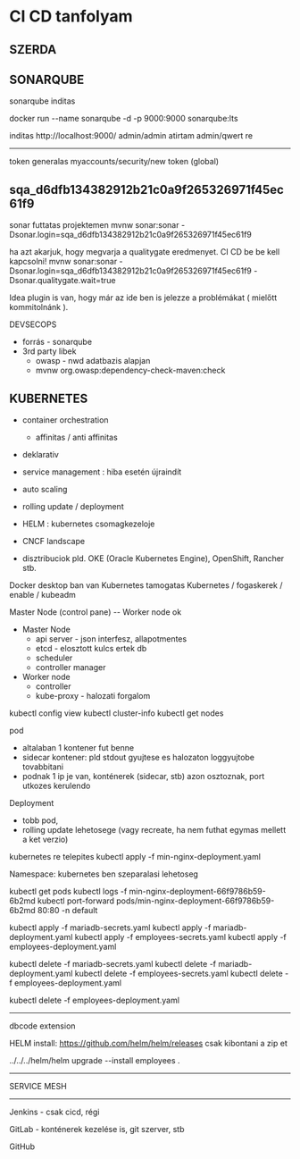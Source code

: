 # CI CD tanfolyam

SZERDA
------

SONARQUBE
---------

sonarqube inditas

docker run --name sonarqube -d -p 9000:9000 sonarqube:lts

inditas
http://localhost:9000/
admin/admin atirtam admin/qwert re

--------------------------------------------
token generalas
myaccounts/security/new token (global)

sqa_d6dfb134382912b21c0a9f265326971f45ec61f9
---------------------------------------------

sonar futtatas projektemen
mvnw sonar:sonar -Dsonar.login=sqa_d6dfb134382912b21c0a9f265326971f45ec61f9

ha azt akarjuk, hogy megvarja a qualitygate eredmenyet. CI CD be be kell kapcsolni!
mvnw sonar:sonar -Dsonar.login=sqa_d6dfb134382912b21c0a9f265326971f45ec61f9 -Dsonar.qualitygate.wait=true

Idea plugin is van, hogy már az ide ben is jelezze a problémákat ( mielőtt kommitolnánk ).


DEVSECOPS
- forrás - sonarqube
- 3rd party libek
  - owasp - nwd adatbazis alapjan
  - mvnw org.owasp:dependency-check-maven:check


KUBERNETES
----------

- container orchestration
  - affinitas / anti affinitas
- deklarativ
- service management : hiba esetén újraindít
- auto scaling
- rolling update / deployment

- HELM : kubernetes csomagkezeloje

- CNCF landscape

- disztribuciok pld. OKE (Oracle Kubernetes Engine), OpenShift, Rancher stb.

Docker desktop ban van Kubernetes tamogatas
Kubernetes / fogaskerek / enable / kubeadm

Master Node (control pane) -- Worker node ok
- Master Node
  - api server - json interfesz, allapotmentes
  - etcd - elosztott kulcs ertek db
  - scheduler
  - controller manager
- Worker node
  - controller
  - kube-proxy - halozati forgalom
 
kubectl config view
kubectl cluster-info
kubectl get nodes

pod 
  - altalaban 1 kontener fut benne
  - sidecar kontener: pld stdout gyujtese es halozaton loggyujtobe tovabbitani
  - podnak 1 ip je van, konténerek (sidecar, stb) azon osztoznak, port utkozes kerulendo

Deployment
  - tobb pod,
  - rolling update lehetosege (vagy recreate, ha nem futhat egymas mellett a ket verzio)

kubernetes re telepites
kubectl apply -f min-nginx-deployment.yaml

Namespace: kubernetes ben szeparalasi lehetoseg

kubectl get pods
kubectl logs -f min-nginx-deployment-66f9786b59-6b2md
kubectl port-forward pods/min-nginx-deployment-66f9786b59-6b2md 80:80 -n default





kubectl apply -f mariadb-secrets.yaml
kubectl apply -f mariadb-deployment.yaml
kubectl apply -f employees-secrets.yaml
kubectl apply -f employees-deployment.yaml

kubectl delete -f mariadb-secrets.yaml
kubectl delete -f mariadb-deployment.yaml
kubectl delete -f employees-secrets.yaml
kubectl delete -f employees-deployment.yaml

kubectl delete -f employees-deployment.yaml


------------------

dbcode extension

HELM install: https://github.com/helm/helm/releases
csak kibontani a zip et

../../../helm/helm upgrade --install employees .

----------------

SERVICE MESH

-----------------

Jenkins - csak cicd, régi

GitLab - konténerek kezelése is, git szerver, stb

GitHub




